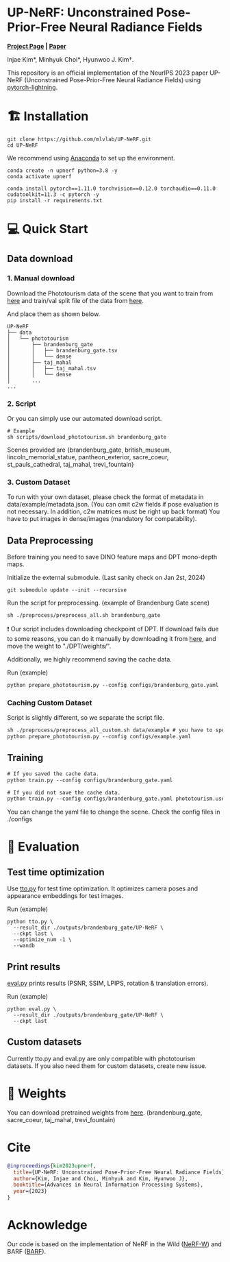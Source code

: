 # UP-NeRF: Unconstrained Pose-Prior-Free Neural Radiance Fields
**[Project Page](https://mlvlab.github.io/upnerf/) |
[Paper](https://arxiv.org/abs/2311.03784)**

Injae Kim*,
Minhyuk Choi*,
Hyunwoo J. Kim†.


This repository is an official implementation of the NeurIPS 2023 paper UP-NeRF (Unconstrained Pose-Prior-Free Neural Radiance Fields) using [pytorch-lightning](https://github.com/PyTorchLightning/pytorch-lightning).

# 🏗️ Installation
```
git clone https://github.com/mlvlab/UP-NeRF.git
cd UP-NeRF
```
We recommend using [Anaconda](https://www.anaconda.com/download) to set up the environment.
```
conda create -n upnerf python=3.8 -y
conda activate upnerf

conda install pytorch==1.11.0 torchvision==0.12.0 torchaudio==0.11.0 cudatoolkit=11.3 -c pytorch -y
pip install -r requirements.txt
```

# 💻 Quick Start
## Data download
### 1. Manual download
Download the Phototourism data of the scene that you want to train from [here](https://www.cs.ubc.ca/~kmyi/imw2020/data.html) and train/val split file of the data from [here](https://nerf-w.github.io/).

And place them as shown below.

```
UP-NeRF
├── data
│   └── phototourism
│       ├── brandenburg_gate
│       │   ├── brandenburg_gate.tsv
│       │   └── dense
│       ├── taj_mahal
│       │   ├── taj_mahal.tsv
│       │   └── dense
│       ...
...
```
### 2. Script
Or you can simply use our automated download script.
```
# Example
sh scripts/download_phototourism.sh brandenburg_gate
```
Scenes provided are {brandenburg_gate, british_museum, lincoln_memorial_statue, pantheon_exterior, sacre_coeur, st_pauls_cathedral, taj_mahal, trevi_fountain}

### 3. Custom Dataset
To run with your own dataset, please check the format of metadata in data/example/metadata.json. (You can omit c2w fields if pose evaluation is not necessary. In addition, c2w matrices must be right up back format)
You have to put images in dense/images (mandatory for compatability).


## Data Preprocessing
Before training you need to save DINO feature maps and DPT mono-depth maps.

Initialize the external submodule. (Last sanity check on Jan 2st, 2024)
```
git submodule update --init --recursive
```

Run the script for preprocessing. (example of Brandenburg Gate scene)

```diff
sh ./preprocess/preprocess_all.sh brandenburg_gate
```

:exclamation: Our script includes downloading checkpoint of DPT. If download fails due to some reasons, you can do it manually by downloading it from [here](https://github.com/intel-isl/DPT/releases/download/1_0/dpt_large-midas-2f21e586.pt), and move the weight to "./DPT/weights/".


Additionally, we highly recommend saving the cache data.

Run (example)

```diff
python prepare_phototourism.py --config configs/brandenburg_gate.yaml
```

### Caching Custom Dataset
Script is slightly different, so we separate the script file.
```diff
sh ./preprocess/preprocess_all_custom.sh data/example # you have to specify root directory of dataset
python prepare_phototourism.py --config configs/example.yaml
```
 


## Training
```diff
# If you saved the cache data.
python train.py --config configs/brandenburg_gate.yaml

# If you did not save the cache data.
python train.py --config configs/brandenburg_gate.yaml phototourism.use_cache False
```


You can change the yaml file to change the scene. Check the config files in ./configs
# :mag_right: Evaluation
## Test time optimization
Use [tto.py](tto.py) for test time optimization. It optimizes camera poses and appearance embeddings for test images.

Run (example)
```
python tto.py \
  --result_dir ./outputs/brandenburg_gate/UP-NeRF \
  --ckpt last \
  --optimize_num -1 \
  --wandb
```
## Print results
[eval.py](eval.py) prints results (PSNR, SSIM, LPIPS, rotation & translation errors).

Run (example)
```
python eval.py \
  --result_dir ./outputs/brandenburg_gate/UP-NeRF \
  --ckpt last
```

## Custom datasets
Currently tto.py and eval.py are only compatible with phototourism datasets.
If you also need them for custom datasets, create new issue.

# 📂 Weights
You can download pretrained weights from [here](https://drive.google.com/drive/folders/1L4xvuqI8umHOr7ViFMxQT7AxgEOpC9Jc?usp=sharing).
(brandenburg_gate, sacre_coeur, taj_mahal, trevi_fountain)


# Cite
```bibtex
@inproceedings{kim2023upnerf,
  title={UP-NeRF: Unconstrained Pose-Prior-Free Neural Radiance Fields},
  author={Kim, Injae and Choi, Minhyuk and Kim, Hyunwoo J},
  booktitle={Advances in Neural Information Processing Systems},
  year={2023}
}
```

# Acknowledge
Our code is based on the implementation of NeRF in the Wild ([NeRF-W](https://github.com/kwea123/nerf_pl/tree/nerfw/)) and BARF ([BARF](https://github.com/chenhsuanlin/bundle-adjusting-NeRF)).
